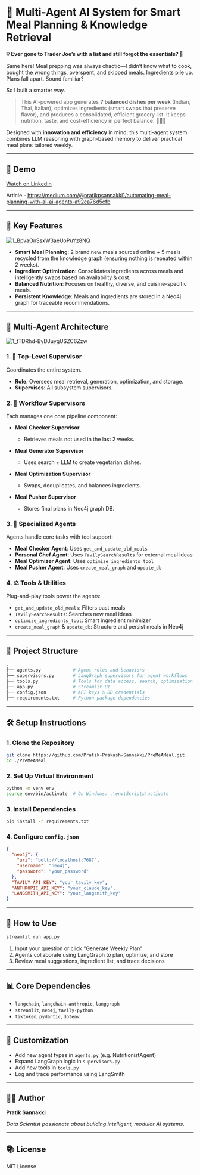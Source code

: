 # 🧠 Multi-Agent AI System for Smart Meal Planning & Knowledge Retrieval

**💡 Ever gone to Trader Joe’s with a list and still forgot the essentials? 🫦**

Same here! Meal prepping was always chaotic—I didn’t know what to cook, bought the wrong things, overspent, and skipped meals. Ingredients pile up. Plans fall apart. Sound familiar?

So I built a smarter way.

> This AI-powered app generates **7 balanced dishes per week** (Indian, Thai, Italian), optimizes ingredients (smart swaps that preserve flavor), and produces a consolidated, efficient grocery list. It keeps nutrition, taste, and cost-efficiency in perfect balance. 🥑🍗🍅

Designed with **innovation and efficiency** in mind, this multi-agent system combines LLM reasoning with graph-based memory to deliver practical meal plans tailored weekly.

---

## 🎩 Demo

[Watch on LinkedIn](https://www.linkedin.com/posts/pratik-p-sannakki_ai-aiagents-knowledgegraphs-activity-7308016472235065344-6Uiy?utm_source=share&utm_medium=member_desktop)

Article - https://medium.com/@pratikpsannakki1/automating-meal-planning-with-ai-ai-agents-a92ca76d5cfb


---

## 🚀 Key Features

![1_BpvaOnSsxW3aeUoPuYz8NQ](https://github.com/user-attachments/assets/c4f98036-42cf-4b1e-a37f-b4dbfe5f4b3e)


* **Smart Meal Planning**: 2 brand new meals sourced online + 5 meals recycled from the knowledge graph (ensuring nothing is repeated within 2 weeks).
* **Ingredient Optimization**: Consolidates ingredients across meals and intelligently swaps based on availability & cost.
* **Balanced Nutrition**: Focuses on healthy, diverse, and cuisine-specific meals.
* **Persistent Knowledge**: Meals and ingredients are stored in a Neo4j graph for traceable recommendations.

---

## 🤖 Multi-Agent Architecture

![1_tTDRhd-ByDJuygUSZC6Zzw](https://github.com/user-attachments/assets/175d0c44-b6bc-4de5-b3df-05baa8a21edd)


### 1. 📏 Top-Level Supervisor

Coordinates the entire system.

* **Role**: Oversees meal retrieval, generation, optimization, and storage.
* **Supervises**: All subsystem supervisors.

### 2. 🚧 Workflow Supervisors

Each manages one core pipeline component:

* **Meal Checker Supervisor**

  * Retrieves meals not used in the last 2 weeks.

* **Meal Generator Supervisor**

  * Uses search + LLM to create vegetarian dishes.

* **Meal Optimization Supervisor**

  * Swaps, deduplicates, and balances ingredients.

* **Meal Pusher Supervisor**

  * Stores final plans in Neo4j graph DB.

### 3. 🧹 Specialized Agents

Agents handle core tasks with tool support:

* **Meal Checker Agent**: Uses `get_and_update_old_meals`
* **Personal Chef Agent**: Uses `TavilySearchResults` for external meal ideas
* **Meal Optimizer Agent**: Uses `optimize_ingredients_tool`
* **Meal Pusher Agent**: Uses `create_meal_graph` and `update_db`

### 4. ⚖️ Tools & Utilities

Plug-and-play tools power the agents:

* `get_and_update_old_meals`: Filters past meals
* `TavilySearchResults`: Searches new meal ideas
* `optimize_ingredients_tool`: Smart ingredient minimizer
* `create_meal_graph` & `update_db`: Structure and persist meals in Neo4j

---

## 📂 Project Structure

```bash
.
├── agents.py            # Agent roles and behaviors
├── supervisors.py       # LangGraph supervisors for agent workflows
├── tools.py             # Tools for data access, search, optimization
├── app.py               # Streamlit UI
├── config.json          # API keys & DB credentials
├── requirements.txt     # Python package dependencies
```

---

## 🛠️ Setup Instructions

### 1. Clone the Repository

```bash
git clone https://github.com/Pratik-Prakash-Sannakki/PreMeAMeal.git
cd ./PreMeAMeal
```

### 2. Set Up Virtual Environment

```bash
python -m venv env
source env/bin/activate  # On Windows: .\env\Scripts\activate
```

### 3. Install Dependencies

```bash
pip install -r requirements.txt
```

### 4. Configure `config.json`

```json
{
  "neo4j": {
    "uri": "bolt://localhost:7687",
    "username": "neo4j",
    "password": "your_password"
  },
  "TAVILY_API_KEY": "your_tavily_key",
  "ANTHROPIC_API_KEY": "your_claude_key",
  "LANGSMITH_API_KEY": "your_langsmith_key"
}
```

---

## 🔮 How to Use

```bash
streamlit run app.py
```

1. Input your question or click "Generate Weekly Plan"
2. Agents collaborate using LangGraph to plan, optimize, and store
3. Review meal suggestions, ingredient list, and trace decisions

---

## 📊 Core Dependencies

* `langchain`, `langchain-anthropic`, `langgraph`
* `streamlit`, `neo4j`, `tavily-python`
* `tiktoken`, `pydantic`, `dotenv`

---

## 🔧 Customization

* Add new agent types in `agents.py` (e.g. NutritionistAgent)
* Expand LangGraph logic in `supervisors.py`
* Add new tools in `tools.py`
* Log and trace performance using LangSmith

---

## 👨‍💼 Author

**Pratik Sannakki**

*Data Scientist passionate about building intelligent, modular AI systems.*

---

## 📚 License

MIT License

